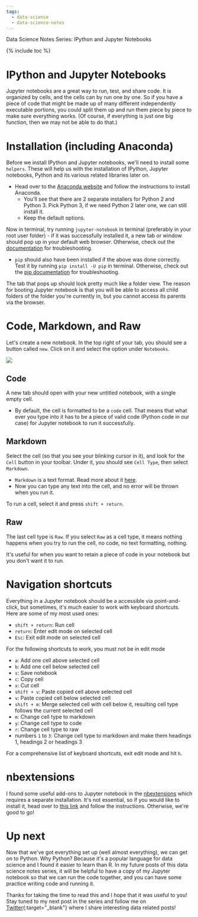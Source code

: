 ```yaml
---
tags:
  - data-science
  - data-science-notes
---
```

Data Science Notes Series: IPython and Jupyter Notebooks

{% include toc %}

# IPython and Jupyter Notebooks

Jupyter notebooks are a great way to run, test, and share code. It is organized by cells, and the cells can by run one by one. So if you have a piece of code that might be made up of many different independently executable portions, you could split them up and run them piece by piece to make sure everything works. (Of course, if everything is just one big function, then we may not be able to do that.)

# Installation (including Anaconda)

Before we install IPython and Jupyter notebooks, we'll need to install some `helpers`. These will help us with the installation of IPython, Jupyter notebooks, Python and its various related libraries later on.

- Head over to the [Anaconda website](https://docs.continuum.io/anaconda/install) and follow the instructions to install Anaconda.
    - You'll see that there are 2 separate installers for Python 2 and Python 3. Pick Python 3, if we need Python 2 later one, we can still install it.
    - Keep the default options.

Now in terminal, try running `jupyter-notebook` in terminal (preferably in your root user folder) - if it was successfully installed it, a new tab or window should pop up in your default web browser. Otherwise, check out the [documentation](http://jupyter.readthedocs.io/en/latest/install.html) for troubleshooting.
- `pip` should also have been installed if the above was done correctly. Test it by running `pip install -U pip` in terminal. Otherwise, check out the [pip documentation](https://pip.pypa.io/en/stable/installing/#upgrading-pip) for troubleshooting.

The tab that pops up should look pretty much like a folder view. The reason for booting Jupyter notebook is that you will be able to access all child folders of the folder you're currently in, but you cannot access its parents via the browser.

# Code, Markdown, and Raw

Let's create a new notebook. In the top right of your tab, you should see a button called `new`. Click on it and select the option under `Notebooks`.

<img src="../images/jn/folder_toolbar.png">

## Code

A new tab should open with your new untitled notebook, with a single empty cell.
- By default, the cell is formatted to be a `code` cell. That means that what ever you type into it has to be a piece of valid code (Python code in our case) for Jupyter notebook to run it successfully.

## Markdown

Select the cell (so that you see your blinking cursor in it), and look for the `Cell` button in your toolbar. Under it, you should see `Cell Type`, then select `Markdown`.
- `Markdown` is a text format. Read more about it [here](https://daringfireball.net/projects/markdown/).
- Now you can type any text into the cell, and no error will be thrown when you run it.

To run a cell, select it and press `shift + return`.

## Raw

The last cell type is `Raw`. If you select `Raw` as a cell type, it means nothing happens when you try to run the cell, no code, no text formatting, nothing.

It's useful for when you want to retain a piece of code in your notebook but you don't want it to run.

# Navigation shortcuts

Everything in a Jupyter notebook should be a accessible via point-and-click, but sometimes, it's much easier to work with keyboard shortcuts. Here are some of my most used ones:
- `shift + return`: Run cell
- `return`: Enter edit mode on selected cell
- `Esc`: Exit edit mode on selected cell

For the following shortcuts to work, you must not be in edit mode
- `a`: Add one cell above selected cell
- `b`: Add one cell below selected cell
- `s`: Save notebook
- `c`: Copy cell
- `x`: Cut cell
- `shift + v`: Paste copied cell above selected cell
- `v`: Paste copied cell below selected cell
- `shift + m`: Merge selected cell with cell below it, resulting cell type follows the current selected cell
- `m`: Change cell type to markdown
- `y`: Change cell type to code
- `r`: Change cell type to raw
- numbers `1` to `3`: Change cell type to markdown and make them headings 1, headings 2 or headings 3

For a comprehensive list of keyboard shortcuts, exit edit mode and hit `h`.

# nbextensions

I found some useful add-ons to Jupyter notebook in the [nbextensions](https://github.com/ipython-contrib/jupyter_contrib_nbextensions) which requires a separate installation. It's not essential, so if you would like to install it, head over to [this link](https://github.com/ipython-contrib/jupyter_contrib_nbextensions) and follow the instructions. Otherwise, we're good to go!

# Up next

Now that we've got everything set up (well almost everything), we can get on to Python. Why Python? Because it's a popular language for data science and I found it easier to learn than R. In my future posts of this data science notes series, it will be helpful to have a copy of my Jupyter notebook so that we can run the code together, and you can have some practice writing code and running it.

Thanks for taking the time to read this and I hope that it was useful to you! Stay tuned to my next post in the series and follow me on [Twitter](https://twitter.com/joce_ong){:target="_blank"} where I share interesting data related posts!
